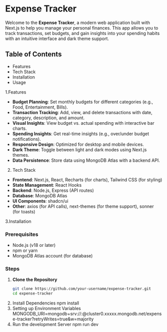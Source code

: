 # Expense Tracker
Welcome to the **Expense Tracker**, a modern web application built with Next.js to help you manage your personal finances. This app allows you to track transactions, set budgets, and gain insights into your spending habits with an intuitive interface and dark theme support.

## Table of Contents
- Features
- Tech Stack
- Installation
- Usage

1.Features
- **Budget Planning**: Set monthly budgets for different categories (e.g., Food, Entertainment, Bills).
- **Transaction Tracking**: Add, view, and delete transactions with date, category, description, and amount.
- **Visual Insights**: View budget vs. actual spending with interactive bar charts.
- **Spending Insights**: Get real-time insights (e.g., over/under budget notifications).
- **Responsive Design**: Optimized for desktop and mobile devices.
- **Dark Theme**: Toggle between light and dark modes using Next.js themes.
- **Data Persistence**: Store data using MongoDB Atlas with a backend API.

2. Tech Stack
- **Frontend**: Next.js, React, Recharts (for charts), Tailwind CSS (for styling)
- **State Management**: React Hooks
- **Backend**: Node.js, Express (API routes)
- **Database**: MongoDB Atlas
- **UI Components**: shadcn/ui
- **Other**: axios (for API calls), next-themes (for theme support), sonner (for toasts)

3.Installation

### Prerequisites
- Node.js (v18 or later)
- npm or yarn
- MongoDB Atlas account (for database)

### Steps
1. **Clone the Repository**
   ```bash
   git clone https://github.com/your-username/expense-tracker.git
   cd expense-tracker
2. Install Dependencies
   npm install
3. Setting up Environment Variables
  MONGODB_URI=mongodb+srv://<username>:<password>@cluster0.xxxxx.mongodb.net/expense-tracker?retryWrites=true&w=majority
4. Run the development Server
   npm run dev
